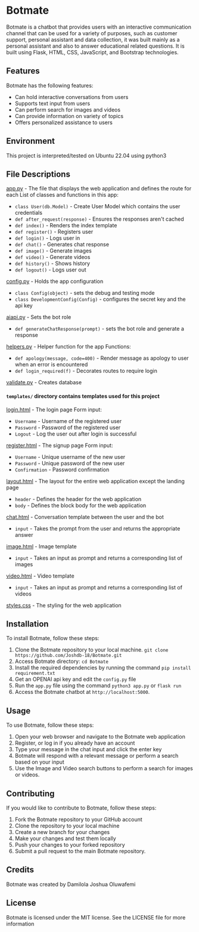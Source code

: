 # Botmate

Botmate is a chatbot that provides users with an interactive communication channel that can be used for a variety of purposes, such as customer support, personal assistant and data collection, it was built mainly as a personal assistant and also to answer educational related questions. It is built using Flask, HTML, CSS, JavaScript, and Bootstrap technologies.

## Features
Botmate has the following features:
- Can hold interactive conversations from users
- Supports text input from users
- Can perform search for images and videos
- Can provide information on variety of topics
- Offers personalized assistance to users

## Environment
This project is interpreted/tested on Ubuntu 22.04 using python3

## File Descriptions
[app.py](app.py) - The file that displays the web application and defines the route for each
List of classes and functions in this app:
* `class User(db.Model)` - Create User Model which contains the user credentials
* `def after_request(response)` - Ensures the responses aren't cached
* `def index()` - Renders the index template
* `def register()` - Registers user
* `def login()` - Logs user in
* `def chat()` - Generates chat response
* `def image()` - Generate images
* `def video()` - Generate videos
* `def history()` - Shows history 
* `def logout()` - Logs user out

[config.py](config.py) - Holds the app configuration 
* `class Config(object)` - sets the debug and testing mode
* `class DevelopmentConfig(Config)` - configures the secret key and the api key

[aiapi.py](aiapi.py) - Sets the bot role
* `def generateChatResponse(prompt)` - sets the bot role and generate a response

[helpers.py](helpers.py) - Helper function for the app
Functions:
* `def apology(message, code=400)` - Render message as apology to user when an error is encountered
* `def login_required(f)` - Decorates routes to require login

[validate.py](validate.py) - Creates database
 
#### `templates/` directory contains templates used for this project
[login.html](/templates/login.html) - The login page
Form input:
* `Username` - Username of the registered user
* `Password` - Password of the registered user
* `Logout` - Log the user out after login is successful

[register.html](/templates/register.html) - The signup page
Form input:
* `Username` - Unique username of the new user
* `Password` - Unique password of the new user
* `Confirmation` - Password confirmation

[layout.html](/templates/layout.html) - The layout for the entire web application except the landing page
* `header` - Defines the header for the web application
* `body` - Defines the block body for the web application

[chat.html](/templates/chat.html) - Conversation template between the user and the bot
* `input` - Takes the prompt from the user and returns the appropriate answer

[image.html](/templates/image.html) - Image template
* `input` - Takes an input as prompt and returns a corresponding list of images

[video.html](/templates/video.html) - Video template
* `input` - Takes an input as prompt and returns a corresponding list of videos

[styles.css](/static/styles/styles.css) - The styling for the web application


## Installation
To install Botmate, follow these steps:
1. Clone the Botmate repository to your local machine. ``git clone https://github.com/Joshdb-18/Botmate.git``
2. Access Botmate directory: `cd Botmate`
3. Install the required dependencies by running the command ``pip install requirement.txt``
4. Get an OPENAI api key and edit the ``config.py`` file
5. Run the `app.py` file using the command `python3 app.py` or `flask run`
6. Access the Botmate chatbot at `http://localhost:5000`.

## Usage
To use Botmate, follow these steps:
1. Open your web browser and navigate to the Botmate web application
2. Register, or log in if you already have an account
3. Type your message in the chat input and click the enter key
4. Botmate will respond with a relevant message or perform a search based on your input
5. Use the Image and Video search buttons to perform a search for images or videos.

## Contributing
If you would like to contribute to Botmate, follow these steps:
1. Fork the Botmate repository to your GitHub account
2. Clone the repository to your local machine
3. Create a new branch for your changes
4. Make your changes and test them locally
5. Push your changes to your forked repository
6. Submit a pull request to the main Botmate repository.

## Credits
Botmate was created by Damilola Joshua Oluwafemi

## License
Botmate is licensed under the MIT license. See the LICENSE file for more information
